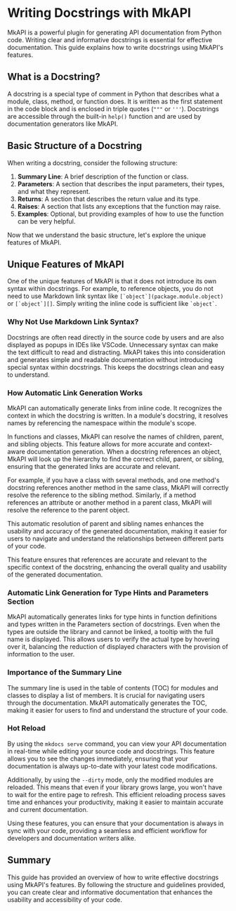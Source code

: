 # Writing Docstrings with MkAPI

MkAPI is a powerful plugin for generating API documentation from Python code.
Writing clear and informative docstrings is essential for effective documentation.
This guide explains how to write docstrings using MkAPI's features.

## What is a Docstring?

A docstring is a special type of comment in Python that describes what a
module, class, method, or function does. It is written as the first statement
in the code block and is enclosed in triple quotes (`"""` or `'''`).
Docstrings are accessible through the built-in `help()` function and are used
by documentation generators like MkAPI.

## Basic Structure of a Docstring

When writing a docstring, consider the following structure:

1. **Summary Line**: A brief description of the function or class.
2. **Parameters**: A section that describes the input parameters, their types,
   and what they represent.
3. **Returns**: A section that describes the return value and its type.
4. **Raises**: A section that lists any exceptions that the function may raise.
5. **Examples**: Optional, but providing examples of how to use the function
   can be very helpful.

Now that we understand the basic structure,
let's explore the unique features of MkAPI.

## Unique Features of MkAPI

One of the unique features of MkAPI is that it does not introduce its
own syntax within docstrings.
For example, to reference objects, you do not need to use Markdown link
syntax like `` [`object`](package.module.object) `` or `` [`object`][] ``.
Simply writing the inline code is sufficient like `` `object` ``.

### Why Not Use Markdown Link Syntax?

Docstrings are often read directly in the source code by users and are also
displayed as popups in IDEs like VSCode.
Unnecessary syntax can make the text difficult to read and distracting.
MkAPI takes this into consideration and generates simple and readable
documentation without introducing special syntax within docstrings.
This keeps the docstrings clean and easy to understand.

### How Automatic Link Generation Works

MkAPI can automatically generate links from inline code.
It recognizes the context in which the docstring is written.
In a module's docstring, it resolves names by referencing the namespace
within the module's scope.

In functions and classes, MkAPI can resolve the names of children,
parent, and sibling objects.
This feature allows for more accurate and context-aware documentation generation.
When a docstring references an object, MkAPI will look up the hierarchy
to find the correct child, parent, or sibling, ensuring that the generated links
are accurate and relevant.

For example, if you have a class with several methods, and one method's
docstring references another method in the same class, MkAPI will correctly
resolve the reference to the sibling method.
Similarly, if a method references an attribute or another method in a parent class,
MkAPI will resolve the reference to the parent object.

This automatic resolution of parent and sibling names enhances the usability
and accuracy of the generated documentation, making it easier for users to
navigate and understand the relationships between different parts of your code.

This feature ensures that references are accurate and relevant to the
specific context of the docstring, enhancing the overall quality and
usability of the generated documentation.

### Automatic Link Generation for Type Hints and Parameters Section

MkAPI automatically generates links for type hints in function definitions
and types written in the Parameters section of docstrings.
Even when the types are outside the library and cannot be linked,
a tooltip with the full name is displayed.
This allows users to verify the actual type by hovering over it,
balancing the reduction of displayed characters with the provision
of information to the user.

### Importance of the Summary Line

The summary line is used in the table of contents (TOC) for
modules and classes to display a list of members.
It is crucial for navigating users through the documentation.
MkAPI automatically generates the TOC, making it easier for users
to find and understand the structure of your code.

### Hot Reload

By using the `mkdocs serve` command, you can view your API documentation
in real-time while editing your source code and docstrings.
This feature allows you to see the changes immediately,
ensuring that your documentation is always up-to-date with your latest code modifications.

Additionally, by using the `--dirty` mode, only the modified modules are reloaded.
This means that even if your library grows large, you won't have to wait
for the entire page to refresh.
This efficient reloading process saves time and enhances your productivity,
making it easier to maintain accurate and current documentation.

Using these features, you can ensure that your documentation is always
in sync with your code, providing a seamless and efficient workflow
for developers and documentation writers alike.

## Summary

This guide has provided an overview of how to write effective docstrings
using MkAPI's features. By following the structure and guidelines provided,
you can create clear and informative documentation that enhances the
usability and accessibility of your code.
